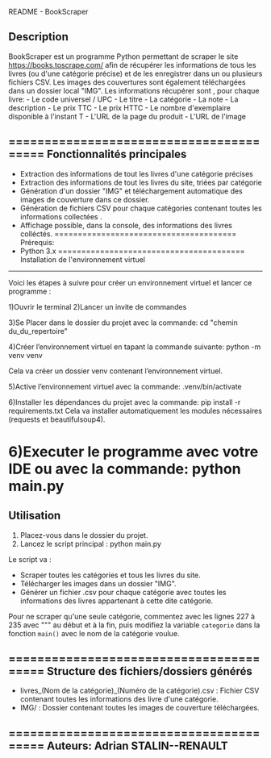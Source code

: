 README - BookScraper

Description
----------------------------------------
BookScraper est un programme Python permettant de scraper le site https://books.toscrape.com/ afin de récupérer les informations de tous les livres (ou d'une catégorie précise) et de les enregistrer dans un ou plusieurs fichiers CSV. 
Les images des couvertures sont également téléchargées dans un dossier local "IMG".
Les informations récupérer sont , pour chaque livre:
    - Le code universel / UPC
    - Le titre
    - La catégorie
    - La note
    - La description
    - Le prix TTC
    - Le prix HTTC
    - Le nombre d'exemplaire disponible à l'instant T
    - L'URL de la page du produit
    - L'URL de l'image

========================================
Fonctionnalités principales
----------------------------------------
- Extraction des informations de tout les livres d'une catégorie précises 
- Extraction des informations de tout les livres du site, triées par catégorie
- Génération d'un dossier "IMG" et téléchargement automatique des images de couverture dans ce dossier.
- Génération de fichiers CSV pour chaque catégories contenant toutes les informations collectées .
- Affichage possible,  dans la console, des informations des livres colléctés.
=======================================
Prérequis:
- Python 3.x
========================================
Installation de l'environnement virtuel
----------------------------------------
Voici les étapes à suivre pour créer un environnement virtuel et lancer ce programme :

1)Ouvrir le terminal
2)Lancer un invite de commandes

3)Se Placer dans le dossier du projet avec la commande:
cd "chemin du_du_repertoire"

4)Créer l’environnement virtuel en tapant la commande suivante:
python -m venv venv

Cela va créer un dossier venv contenant l’environnement virtuel.

5)Active l’environnement virtuel avec la commande:
.venv/bin/activate

6)Installer les dépendances du projet avec la commande:
pip install -r requirements.txt
Cela va installer automatiquement les modules nécessaires (requests et beautifulsoup4).

6)Executer le programme avec votre IDE ou avec la commande:
python main.py
========================================
Utilisation
----------------------------------------
1. Placez-vous dans le dossier du projet.
2. Lancez le script principal :
    python main.py

Le script va :
- Scraper toutes les catégories et tous les livres du site.
- Télécharger les images dans un dossier "IMG".
- Générer un fichier .csv pour chaque catégorie avec toutes les informations des livres appartenant à cette dite catégorie.

Pour ne scraper qu'une seule catégorie, commentez avec les lignes  227 à 235 avec """ au début et à la fin, puis modifiez la variable `categorie` dans la fonction `main()` avec le nom de la catégorie voulue.

========================================
Structure des fichiers/dossiers générés
----------------------------------------
- livres_(Nom de la catégorie)_(Numéro de la catégorie).csv : Fichier CSV contenant toutes les informations des livre d'une catégorie.
- IMG/ : Dossier contenant toutes les images de couverture téléchargées.

========================================
Auteurs:
Adrian STALIN--RENAULT
----------------------------------------
